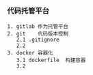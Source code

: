 ### 代码托管平台
 ```
 1. gitlab 作为托管平台
 2. git    代码版本控制
    2.1 .gitignore
    2.2  
 3. docker 容器化
    3.1 dockerfile  构建容器
    3.2
 ```
